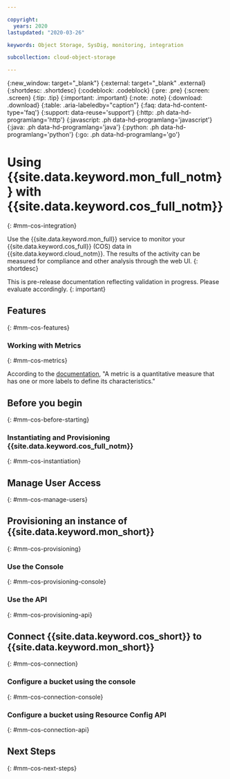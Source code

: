 ```yaml
---

copyright:
  years: 2020
lastupdated: "2020-03-26"

keywords: Object Storage, SysDig, monitoring, integration

subcollection: cloud-object-storage

---
```

{:new_window: target="_blank"}
{:external: target="_blank" .external}
{:shortdesc: .shortdesc}
{:codeblock: .codeblock}
{:pre: .pre}
{:screen: .screen}
{:tip: .tip}
{:important: .important}
{:note: .note}
{:download: .download} 
{:table: .aria-labeledby="caption"}
{:faq: data-hd-content-type='faq'}
{:support: data-reuse='support'}
{:http: .ph data-hd-programlang='http'} 
{:javascript: .ph data-hd-programlang='javascript'} 
{:java: .ph data-hd-programlang='java'} 
{:python: .ph data-hd-programlang='python'}
{:go: .ph data-hd-programlang='go'}

# Using {{site.data.keyword.mon_full_notm}} with {{site.data.keyword.cos_full_notm}}
{: #mm-cos-integration}

Use the {{site.data.keyword.mon_full}} service to monitor your {{site.data.keyword.cos_full}} (COS) data in {{site.data.keyword.cloud_notm}}. The results of the activity can be measured for compliance and other analysis through the web UI. 
{: shortdesc}

This is pre-release documentation reflecting validation in progress. Please evaluate accordingly.
{: important}

## Features
{: #mm-cos-features}



### Working with Metrics
{: #mm-cos-metrics}

According to the [documentation](/docs/Monitoring-with-Sysdig?topic=Sysdig-metrics), "A metric is a quantitative measure that has one or more labels to define its characteristics."

## Before you begin
{: #mm-cos-before-starting}

### Instantiating and Provisioning {{site.data.keyword.cos_full_notm}}
{: #mm-cos-instantiation}



## Manage User Access
{: #mm-cos-manage-users}



## Provisioning an instance of {{site.data.keyword.mon_short}}
{: #mm-cos-provisioning}



### Use the Console
{: #mm-cos-provisioning-console}


### Use the API
{: #mm-cos-provisioning-api}



## Connect {{site.data.keyword.cos_short}} to {{site.data.keyword.mon_short}}
{: #mm-cos-connection}


### Configure a bucket using the console
{: #mm-cos-connection-console}



### Configure a bucket using Resource Config API
{: #mm-cos-connection-api}



## Next Steps
{: #mm-cos-next-steps}


